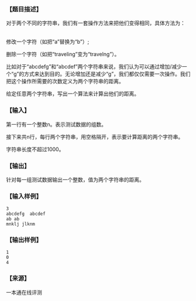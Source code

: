### 【题目描述】

对于两个不同的字符串，我们有一套操作方法来把他们变得相同，具体方法为：    

修改一个字符（如把“a”替换为“b”）;

删除一个字符（如把“traveling”变为“travelng”）。

比如对于“abcdefg”和“abcdef”两个字符串来说，我们认为可以通过增加/减少一个“g”的方式来达到目的。无论增加还是减少“g”，我们都仅仅需要一次操作。我们把这个操作所需要的次数定义为两个字符串的距离。

给定任意两个字符串，写出一个算法来计算出他们的距离。

### 【输入】

第一行有一个整数n。表示测试数据的组数。

接下来共n行，每行两个字符串，用空格隔开，表示要计算距离的两个字符串。

字符串长度不超过1000。

### 【输出】

针对每一组测试数据输出一个整数，值为两个字符串的距离。

### 【输入样例】

```
3
abcdefg  abcdef
ab ab
mnklj jlknm

```

### 【输出样例】

```
1
0
4
```


 ### 【来源】

 一本通在线评测 